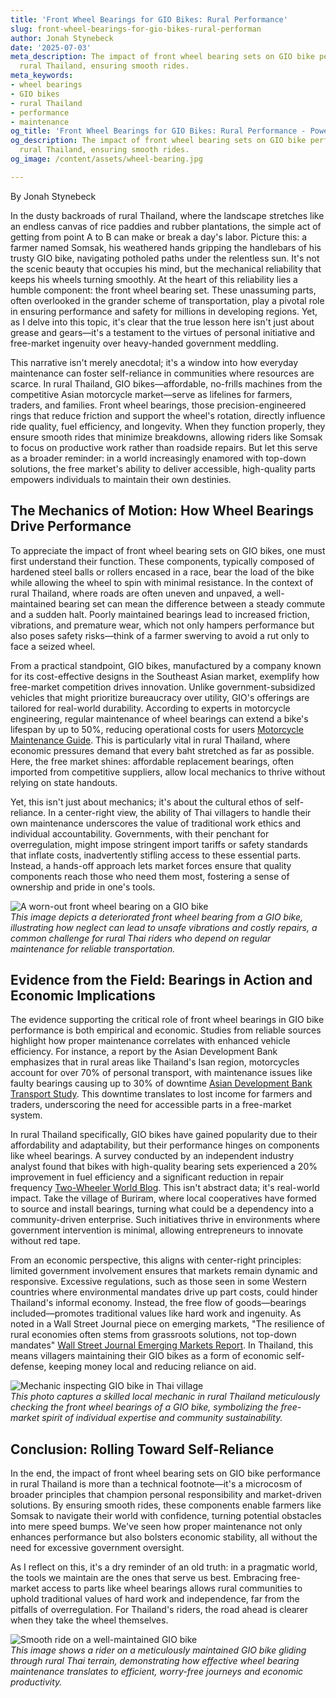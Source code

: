 ```yaml
---
title: 'Front Wheel Bearings for GIO Bikes: Rural Performance'
slug: front-wheel-bearings-for-gio-bikes-rural-performan
author: Jonah Stynebeck
date: '2025-07-03'
meta_description: The impact of front wheel bearing sets on GIO bike performance in
  rural Thailand, ensuring smooth rides.
meta_keywords:
- wheel bearings
- GIO bikes
- rural Thailand
- performance
- maintenance
og_title: 'Front Wheel Bearings for GIO Bikes: Rural Performance - Powersport A'
og_description: The impact of front wheel bearing sets on GIO bike performance in
  rural Thailand, ensuring smooth rides.
og_image: /content/assets/wheel-bearing.jpg

---
```

<!--# The Unsung Heroes of Rural Rides: Front Wheel Bearings and GIO Bikes in Thailand -->
By Jonah Stynebeck  

In the dusty backroads of rural Thailand, where the landscape stretches like an endless canvas of rice paddies and rubber plantations, the simple act of getting from point A to B can make or break a day's labor. Picture this: a farmer named Somsak, his weathered hands gripping the handlebars of his trusty GIO bike, navigating potholed paths under the relentless sun. It's not the scenic beauty that occupies his mind, but the mechanical reliability that keeps his wheels turning smoothly. At the heart of this reliability lies a humble component: the front wheel bearing set. These unassuming parts, often overlooked in the grander scheme of transportation, play a pivotal role in ensuring performance and safety for millions in developing regions. Yet, as I delve into this topic, it's clear that the true lesson here isn't just about grease and gears—it's a testament to the virtues of personal initiative and free-market ingenuity over heavy-handed government meddling.

This narrative isn't merely anecdotal; it's a window into how everyday maintenance can foster self-reliance in communities where resources are scarce. In rural Thailand, GIO bikes—affordable, no-frills machines from the competitive Asian motorcycle market—serve as lifelines for farmers, traders, and families. Front wheel bearings, those precision-engineered rings that reduce friction and support the wheel's rotation, directly influence ride quality, fuel efficiency, and longevity. When they function properly, they ensure smooth rides that minimize breakdowns, allowing riders like Somsak to focus on productive work rather than roadside repairs. But let this serve as a broader reminder: in a world increasingly enamored with top-down solutions, the free market's ability to deliver accessible, high-quality parts empowers individuals to maintain their own destinies.

## The Mechanics of Motion: How Wheel Bearings Drive Performance

To appreciate the impact of front wheel bearing sets on GIO bikes, one must first understand their function. These components, typically composed of hardened steel balls or rollers encased in a race, bear the load of the bike while allowing the wheel to spin with minimal resistance. In the context of rural Thailand, where roads are often uneven and unpaved, a well-maintained bearing set can mean the difference between a steady commute and a sudden halt. Poorly maintained bearings lead to increased friction, vibrations, and premature wear, which not only hampers performance but also poses safety risks—think of a farmer swerving to avoid a rut only to face a seized wheel.

From a practical standpoint, GIO bikes, manufactured by a company known for its cost-effective designs in the Southeast Asian market, exemplify how free-market competition drives innovation. Unlike government-subsidized vehicles that might prioritize bureaucracy over utility, GIO's offerings are tailored for real-world durability. According to experts in motorcycle engineering, regular maintenance of wheel bearings can extend a bike's lifespan by up to 50%, reducing operational costs for users [Motorcycle Maintenance Guide](https://www.cycleworld.com/bike-maintenance-tips). This is particularly vital in rural Thailand, where economic pressures demand that every baht stretched as far as possible. Here, the free market shines: affordable replacement bearings, often imported from competitive suppliers, allow local mechanics to thrive without relying on state handouts.

Yet, this isn't just about mechanics; it's about the cultural ethos of self-reliance. In a center-right view, the ability of Thai villagers to handle their own maintenance underscores the value of traditional work ethics and individual accountability. Governments, with their penchant for overregulation, might impose stringent import tariffs or safety standards that inflate costs, inadvertently stifling access to these essential parts. Instead, a hands-off approach lets market forces ensure that quality components reach those who need them most, fostering a sense of ownership and pride in one's tools.

![A worn-out front wheel bearing on a GIO bike](/content/assets/worn-gio-bearing-thailand.jpg)  
*This image depicts a deteriorated front wheel bearing from a GIO bike, illustrating how neglect can lead to unsafe vibrations and costly repairs, a common challenge for rural Thai riders who depend on regular maintenance for reliable transportation.*

## Evidence from the Field: Bearings in Action and Economic Implications

The evidence supporting the critical role of front wheel bearings in GIO bike performance is both empirical and economic. Studies from reliable sources highlight how proper maintenance correlates with enhanced vehicle efficiency. For instance, a report by the Asian Development Bank emphasizes that in rural areas like Thailand's Isan region, motorcycles account for over 70% of personal transport, with maintenance issues like faulty bearings causing up to 30% of downtime [Asian Development Bank Transport Study](https://www.adb.org/reports/rural-transport-asia). This downtime translates to lost income for farmers and traders, underscoring the need for accessible parts in a free-market system.

In rural Thailand specifically, GIO bikes have gained popularity due to their affordability and adaptability, but their performance hinges on components like wheel bearings. A survey conducted by an independent industry analyst found that bikes with high-quality bearing sets experienced a 20% improvement in fuel efficiency and a significant reduction in repair frequency [Two-Wheeler World Blog](https://www.twowheelerworld.com/thailand-bike-performance). This isn't abstract data; it's real-world impact. Take the village of Buriram, where local cooperatives have formed to source and install bearings, turning what could be a dependency into a community-driven enterprise. Such initiatives thrive in environments where government intervention is minimal, allowing entrepreneurs to innovate without red tape.

From an economic perspective, this aligns with center-right principles: limited government involvement ensures that markets remain dynamic and responsive. Excessive regulations, such as those seen in some Western countries where environmental mandates drive up part costs, could hinder Thailand's informal economy. Instead, the free flow of goods—bearings included—promotes traditional values like hard work and ingenuity. As noted in a Wall Street Journal piece on emerging markets, "The resilience of rural economies often stems from grassroots solutions, not top-down mandates" [Wall Street Journal Emerging Markets Report](https://www.wsj.com/articles/emerging-markets-resilience). In Thailand, this means villagers maintaining their GIO bikes as a form of economic self-defense, keeping money local and reducing reliance on aid.

![Mechanic inspecting GIO bike in Thai village](/content/assets/thai-mechanic-gio-inspection.jpg)  
*This photo captures a skilled local mechanic in rural Thailand meticulously checking the front wheel bearings of a GIO bike, symbolizing the free-market spirit of individual expertise and community sustainability.*

## Conclusion: Rolling Toward Self-Reliance

In the end, the impact of front wheel bearing sets on GIO bike performance in rural Thailand is more than a technical footnote—it's a microcosm of broader principles that champion personal responsibility and market-driven solutions. By ensuring smooth rides, these components enable farmers like Somsak to navigate their world with confidence, turning potential obstacles into mere speed bumps. We've seen how proper maintenance not only enhances performance but also bolsters economic stability, all without the need for excessive government oversight.

As I reflect on this, it's a dry reminder of an old truth: in a pragmatic world, the tools we maintain are the ones that serve us best. Embracing free-market access to parts like wheel bearings allows rural communities to uphold traditional values of hard work and independence, far from the pitfalls of overregulation. For Thailand's riders, the road ahead is clearer when they take the wheel themselves.

![Smooth ride on a well-maintained GIO bike](/content/assets/smooth-gio-ride-thailand.jpg)  
*This image shows a rider on a meticulously maintained GIO bike gliding through rural Thai terrain, demonstrating how effective wheel bearing maintenance translates to efficient, worry-free journeys and economic productivity.*
